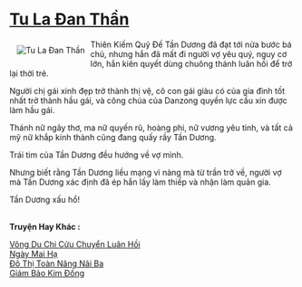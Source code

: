 <a href="https://truyenwiki.net/tu-la-dan-than.36194/" title="Tu La Đan Thần"><h1>Tu La Đan Thần</h1></a><div style="display:table"><img align="right" style="float: left; padding: 10px;" src="https://truyenwiki.net/a/img/str/src/36194.jpg" alt="Tu La Đan Thần">Thiên Kiếm Quỷ Đế Tần Dương đã đạt tới nửa bước bá chủ, nhưng hắn đã mất đi người vợ yêu quý, nguy cơ lớn, hắn kiên quyết dùng chuông thánh luân hồi để trở lại thời trẻ.<p></p> Người chị gái xinh đẹp trở thành thị vệ, cô con gái giàu có của gia đình tốt nhất trở thành hầu gái, và công chúa của Danzong quyền lực cầu xin được làm hầu gái.<p></p> Thánh nữ ngây thơ, ma nữ quyến rũ, hoàng phi, nữ vương yêu tinh, và tất cả mỹ nữ khắp kinh thành cũng đang quấy rầy Tần Dương.<p></p> Trái tim của Tần Dương đều hướng về vợ mình.<p></p> Nhưng biết rằng Tần Dương liều mạng vì nàng mà từ trần trở về, người vợ mà Tần Dương xác định đã ép hắn lấy làm thiếp và nhận làm quản gia.<p></p> Tần Dương xấu hổ!</div><p><br><b>Truyện Hay Khác :</b></p><a href="https://truyenwiki.net/vong-du-chi-cuu-chuyen-luan-hoi.35531/" alt="Võng Du Chi Cửu Chuyển Luân Hồi">Võng Du Chi Cửu Chuyển Luân Hồi</a><br/><a href="https://sangtacviet.wordpress.com/2020/10/22/ngay-mai-ha/" alt="Ngày Mai Hạ">Ngày Mai Hạ</a><br/><a href="https://github.com/nownovels/topcv/tree/master/truyenhay/35862" alt="Đô Thị Toàn Năng Nãi Ba">Đô Thị Toàn Năng Nãi Ba</a><br/><a href="https://sangtacviet.wordpress.com/2020/10/22/giam-bao-kim-dong/" alt="Giám Bảo Kim Đồng">Giám Bảo Kim Đồng</a><br/>